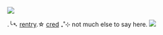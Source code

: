 ![](https://cdn.discordapp.com/attachments/292527415941398528/1062109505892139059/github.gif)

.╰➴ [rentry](https://rentry.co/SpokelsHere).☆ [cred](https://a4g.tumblr.com/) ₊˚⊹ not much else to say here. ![](https://cdn.discordapp.com/emojis/1050897432415850548.gif?size=44&quality=lossless)
